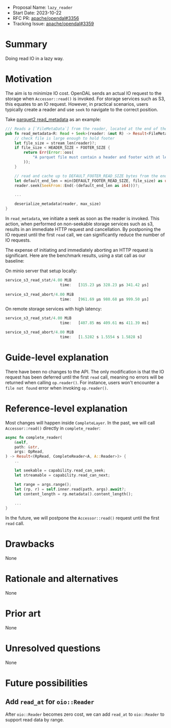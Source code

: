 - Proposal Name: `lazy_reader`
- Start Date: 2023-10-22
- RFC PR: [apache/opendal#3356](https://github.com/apache/opendal/pull/3356)
- Tracking Issue: [apache/opendal#3359](https://github.com/apache/opendal/issues/3359)

# Summary

Doing read IO in a lazy way.

# Motivation

The aim is to minimize IO cost. OpenDAL sends an actual IO request to the storage when `Accessor::read()` is invoked. For storage services such as S3, this equates to an IO request. However, in practical scenarios, users typically create a reader and use `seek` to navigate to the correct position.

Take [parquet2 read_metadata](https://docs.rs/parquet2/latest/src/parquet2/read/metadata.rs.html) as an example:

```rust
/// Reads a [`FileMetaData`] from the reader, located at the end of the file.
pub fn read_metadata<R: Read + Seek>(reader: &mut R) -> Result<FileMetaData> {
    // check file is large enough to hold footer
    let file_size = stream_len(reader)?;
    if file_size < HEADER_SIZE + FOOTER_SIZE {
        return Err(Error::oos(
            "A parquet file must contain a header and footer with at least 12 bytes",
        ));
    }

    // read and cache up to DEFAULT_FOOTER_READ_SIZE bytes from the end and process the footer
    let default_end_len = min(DEFAULT_FOOTER_READ_SIZE, file_size) as usize;
    reader.seek(SeekFrom::End(-(default_end_len as i64)))?;

    ...

    deserialize_metadata(reader, max_size)
}
```

In `read_metadata`, we initiate a seek as soon as the reader is invoked. This action, when performed on non-seekable storage services such as s3, results in an immediate HTTP request and cancellation. By postponing the IO request until the first `read` call, we can significantly reduce the number of IO requests.

The expense of initiating and immediately aborting an HTTP request is significant. Here are the benchmark results, using a stat call as our baseline:

On minio server that setup locally:

```rust
service_s3_read_stat/4.00 MiB
                        time:   [315.23 µs 328.23 µs 341.42 µs]
                        
service_s3_read_abort/4.00 MiB
                        time:   [961.69 µs 980.68 µs 999.50 µs]
```

On remote storage services with high latency:

```rust
service_s3_read_stat/4.00 MiB
                        time:   [407.85 ms 409.61 ms 411.39 ms]

service_s3_read_abort/4.00 MiB
                        time:   [1.5282 s 1.5554 s 1.5828 s]

```

# Guide-level explanation

There have been no changes to the API. The only modification is that the IO request has been deferred until the first `read` call, meaning no errors will be returned when calling `op.reader()`. For instance, users won't encounter a `file not found` error when invoking `op.reader()`.

# Reference-level explanation

Most changes will happen inside `CompleteLayer`. In the past, we will call `Accessor::read()` directly in `complete_reader`:

```rust
async fn complete_reader(
    &self,
    path: &str,
    args: OpRead,
) -> Result<(RpRead, CompleteReader<A, A::Reader>)> {
    ..

    let seekable = capability.read_can_seek;
    let streamable = capability.read_can_next;

    let range = args.range();
    let (rp, r) = self.inner.read(path, args).await?;
    let content_length = rp.metadata().content_length();
    
    ...
}
```

In the future, we will postpone the `Accessor::read()` request until the first `read` call.

# Drawbacks

None

# Rationale and alternatives

None

# Prior art

None

# Unresolved questions

None

# Future possibilities

## Add `read_at` for `oio::Reader` 

After `oio::Reader` becomes zero cost, we can add `read_at` to `oio::Reader` to support read data by range.
